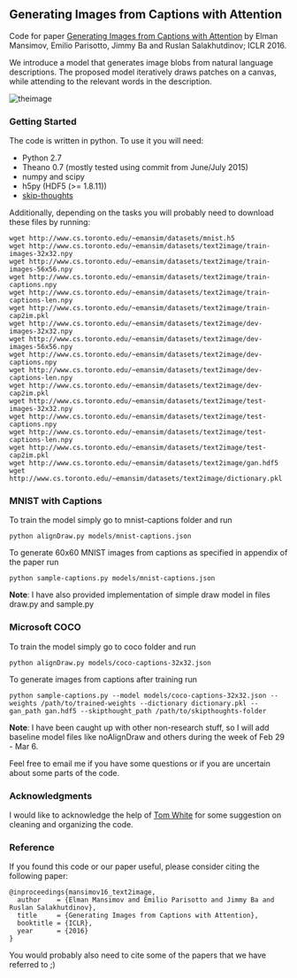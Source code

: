 ## Generating Images from Captions with Attention

Code for paper [Generating Images from Captions with Attention](http://arxiv.org/abs/1511.02793) by Elman Mansimov, Emilio Parisotto, Jimmy Ba and Ruslan Salakhutdinov; ICLR 2016.

We introduce a model that generates image blobs from natural language descriptions. The proposed model iteratively draws patches on a canvas, while attending to the relevant words in the description.

![theimage](https://pbs.twimg.com/media/CTfsgHYXIAEXEOb.png)

### Getting Started

The code is written in python. To use it you will need:

* Python 2.7
* Theano 0.7 (mostly tested using commit from June/July 2015)
* numpy and scipy
* h5py (HDF5 (>= 1.8.11))
* [skip-thoughts](https://github.com/ryankiros/skip-thoughts)

Additionally, depending on the tasks you will probably need to download these files by running:

```
wget http://www.cs.toronto.edu/~emansim/datasets/mnist.h5
wget http://www.cs.toronto.edu/~emansim/datasets/text2image/train-images-32x32.npy
wget http://www.cs.toronto.edu/~emansim/datasets/text2image/train-images-56x56.npy
wget http://www.cs.toronto.edu/~emansim/datasets/text2image/train-captions.npy
wget http://www.cs.toronto.edu/~emansim/datasets/text2image/train-captions-len.npy
wget http://www.cs.toronto.edu/~emansim/datasets/text2image/train-cap2im.pkl
wget http://www.cs.toronto.edu/~emansim/datasets/text2image/dev-images-32x32.npy
wget http://www.cs.toronto.edu/~emansim/datasets/text2image/dev-images-56x56.npy
wget http://www.cs.toronto.edu/~emansim/datasets/text2image/dev-captions.npy
wget http://www.cs.toronto.edu/~emansim/datasets/text2image/dev-captions-len.npy
wget http://www.cs.toronto.edu/~emansim/datasets/text2image/dev-cap2im.pkl
wget http://www.cs.toronto.edu/~emansim/datasets/text2image/test-images-32x32.npy
wget http://www.cs.toronto.edu/~emansim/datasets/text2image/test-captions.npy
wget http://www.cs.toronto.edu/~emansim/datasets/text2image/test-captions-len.npy
wget http://www.cs.toronto.edu/~emansim/datasets/text2image/test-cap2im.pkl
wget http://www.cs.toronto.edu/~emansim/datasets/text2image/gan.hdf5
wget http://www.cs.toronto.edu/~emansim/datasets/text2image/dictionary.pkl
```

### MNIST with Captions

To train the model simply go to mnist-captions folder and run

```
python alignDraw.py models/mnist-captions.json
```

To generate 60x60 MNIST images from captions as specified in appendix of the paper run

```
python sample-captions.py models/mnist-captions.json
```

**Note**: I have also provided implementation of simple draw model in files draw.py and sample.py

### Microsoft COCO

To train the model simply go to coco folder and run

```
python alignDraw.py models/coco-captions-32x32.json
```

To generate images from captions after training run

```
python sample-captions.py --model models/coco-captions-32x32.json --weights /path/to/trained-weights --dictionary dictionary.pkl --gan_path gan.hdf5 --skipthought_path /path/to/skipthoughts-folder
```

**Note**: I have been caught up with other non-research stuff, so I will add baseline model files like noAlignDraw and others during the week of Feb 29 - Mar 6.

Feel free to email me if you have some questions or if you are uncertain about some parts of the code.

### Acknowledgments

I would like to acknowledge the help of [Tom White](https://github.com/dribnet) for some suggestion on cleaning and organizing the code.

### Reference

If you found this code or our paper useful, please consider citing the following paper:

```
@inproceedings{mansimov16_text2image,
  author    = {Elman Mansimov and Emilio Parisotto and Jimmy Ba and Ruslan Salakhutdinov},
  title     = {Generating Images from Captions with Attention},
  booktitle = {ICLR},
  year      = {2016}
}
```

You would probably also need to cite some of the papers that we have referred to ;)